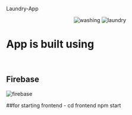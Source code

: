 Laundry-App

<div id='header' align='center'>
<img src='https://giphy.com/gifs/summer-sommer-waschmaschine-TIdWPjxk3ChGJEKm18' alt='washing'/>
  <img src="https://img.freepik.com/free-vector/laundry-dry-cleaning-concept-illustration_114360-7391.jpg?w=740&t=st=1689160154~exp=1689160754~hmac=c15c2d9f3a778556641671f00cf20d2e7e024232ad70609203357033a95c286e" alt="laundry"/>
</div>

<div>
  <h1>App is built using</h1>
  <br/>
  <h2>Firebase</h2>
  <img src="https://cdn.iconscout.com/icon/free/png-256/free-firebase-3521427-2944871.png" alt="firebase" />
</div>

##for starting frontend -
cd frontend
npm start


